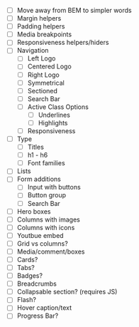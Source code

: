 - [ ] Move away from BEM to simpler words
- [ ] Margin helpers
- [ ] Padding helpers
- [ ] Media breakpoints
- [ ] Responsiveness helpers/hiders
- [ ] Navigation
  - [ ] Left Logo
  - [ ] Centered Logo
  - [ ] Right Logo
  - [ ] Symmetrical
  - [ ] Sectioned
  - [ ] Search Bar 
  - [ ] Active Class Options
    - [ ] Underlines
    - [ ] Highlights
  - [ ] Responsiveness
- [ ] Type
  - [ ] Titles
  - [ ] h1 - h6
  - [ ] Font families
- [ ] Lists
- [ ] Form additions
  - [ ] Input with buttons
  - [ ] Button group
  - [ ] Search Bar 
- [ ] Hero boxes
- [ ] Columns with images
- [ ] Columns with icons
- [ ] Youtbue embed
- [ ] Grid vs columns?
- [ ] Media/comment/boxes
- [ ] Cards?
- [ ] Tabs?
- [ ] Badges?
- [ ] Breadcrumbs
- [ ] Collapsable section? (requires JS)
- [ ] Flash?
- [ ] Hover caption/text
- [ ] Progress Bar?
